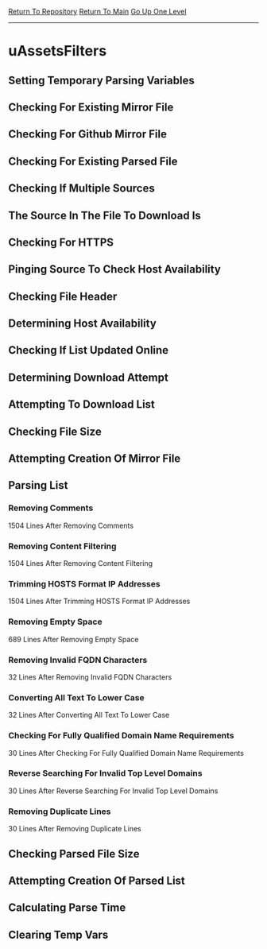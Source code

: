 [Return To Repository](https://github.com/deathbybandaid/piholeparser/)
[Return To Main](https://github.com/deathbybandaid/piholeparser/blob/master/RecentRunLogs/Mainlog.md)
[Go Up One Level](https://github.com/deathbybandaid/piholeparser/blob/master/RecentRunLogs/TopLevelScripts/30-Processing-Blacklists.md)
____________________________________
# uAssetsFilters
## Setting Temporary Parsing Variables
## Checking For Existing Mirror File
## Checking For Github Mirror File
## Checking For Existing Parsed File
## Checking If Multiple Sources
## The Source In The File To Download Is
## Checking For HTTPS
## Pinging Source To Check Host Availability
## Checking File Header
## Determining Host Availability
## Checking If List Updated Online
## Determining Download Attempt
## Attempting To Download List
## Checking File Size
## Attempting Creation Of Mirror File
## Parsing List
### Removing Comments
1504 Lines After Removing Comments
### Removing Content Filtering
1504 Lines After Removing Content Filtering
### Trimming HOSTS Format IP Addresses
1504 Lines After Trimming HOSTS Format IP Addresses
### Removing Empty Space
689 Lines After Removing Empty Space
### Removing Invalid FQDN Characters
32 Lines After Removing Invalid FQDN Characters
### Converting All Text To Lower Case
32 Lines After Converting All Text To Lower Case
### Checking For Fully Qualified Domain Name Requirements
30 Lines After Checking For Fully Qualified Domain Name Requirements
### Reverse Searching For Invalid Top Level Domains
30 Lines After Reverse Searching For Invalid Top Level Domains
### Removing Duplicate Lines
30 Lines After Removing Duplicate Lines
## Checking Parsed File Size
## Attempting Creation Of Parsed List
## Calculating Parse Time
## Clearing Temp Vars
